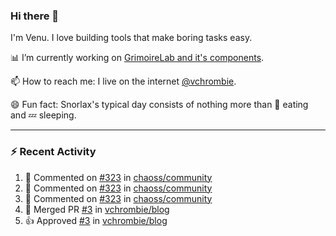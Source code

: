 ### Hi there 👋

I'm Venu. I love building tools that make boring tasks easy.

📊 I’m currently working on [GrimoireLab and it's components](https://chaoss.github.io/grimoirelab).

📫 How to reach me: I live on the internet [@vchrombie](https://www.google.co.in/search?q=vchrombie).

😄 Fun fact: Snorlax's typical day consists of nothing more than :doughnut: eating and :zzz: sleeping.

---

### :zap: Recent Activity

<!--RECENT_ACTIVITY:start-->
1. 💬 Commented on [#323](https://github.com/chaoss/community/pull/323#issuecomment-1087174247) in [chaoss/community](https://github.com/chaoss/community)
2. 💬 Commented on [#323](https://github.com/chaoss/community/pull/323#issuecomment-1086837192) in [chaoss/community](https://github.com/chaoss/community)
3. 💬 Commented on [#323](https://github.com/chaoss/community/pull/323#issuecomment-1086777856) in [chaoss/community](https://github.com/chaoss/community)
4. 🎉 Merged PR [#3](https://github.com/vchrombie/blog/pull/3) in [vchrombie/blog](https://github.com/vchrombie/blog)
5. 👍 Approved [#3](https://github.com/vchrombie/blog/pull/3#pullrequestreview-929562078) in [vchrombie/blog](https://github.com/vchrombie/blog)
<!--RECENT_ACTIVITY:end-->

<!--
**vchrombie/vchrombie** is a ✨ _special_ ✨ repository because its `README.md` (this file) appears on your GitHub profile.

Here are some ideas to get you started:

- 🔭 I’m currently working on ...
- 🌱 I’m currently learning ...
- 👯 I’m looking to collaborate on ...
- 🤔 I’m looking for help with ...
- 💬 Ask me about ...
- 📫 How to reach me: ...
- 😄 Pronouns: ...
- ⚡ Fun fact: ...
-->

